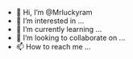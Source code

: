 - 👋 Hi, I’m @Mrluckyram
- 👀 I’m interested in ...
- 🌱 I’m currently learning ...
- 💞️ I’m looking to collaborate on ...
- 📫 How to reach me ...

<!---
Mrluckyram/Mrluckyram is a ✨ special ✨ repository because its `README.md` (this file) appears on your GitHub profile.
You can click the Preview link to take a look at your changes.
--->
